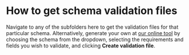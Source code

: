 <h1>How to get schema validation files</h1>
<p>
	Navigate to any of the subfolders here to get the validation files for that particular schema.
	Alternatively, generate your own at <a href="http://validator.opendata.esd.org.uk/">our online tool</a>
	by choosing the schema from the dropdown, selecting the requirements and fields you wish to validate, and clicking
	<strong>Create validation file</strong>.
</p>